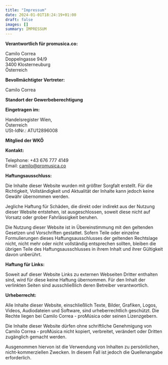 ```yaml
---
title: "Impressum"
date: 2024-01-01T18:24:19+01:00
draft: false
images: []
summary: IMPRESSUM
---
```


**Verantwortlich für promusica.co:**

Camilo Correa
<br>
Doppelngasse 94/9
<br>
3400 Klosterneuburg
<br>
Österreich

**Bevollmächtigter Vertreter:**

Camilo Correa

**Standort der Gewerbeberechtigung**

**Eingetragen im:**

Handelsregister Wien,<br>
Österreich<br>
USt-IdNr.: ATU12896008

**Mitglied der WKÖ**

**Kontakt:**

Telephone: +43 676 777 4149<br>
Email: camilo@promusica.co

**Haftungsausschluss:**

Die Inhalte dieser Website wurden mit größter Sorgfalt erstellt. Für die Richtigkeit, Vollständigkeit und Aktualität der Inhalte kann jedoch keine Gewähr übernommen werden.

Jegliche Haftung für Schäden, die direkt oder indirekt aus der Nutzung dieser Website entstehen, ist ausgeschlossen, soweit diese nicht auf Vorsatz oder grober Fahrlässigkeit beruhen.

Die Nutzung dieser Website ist in Übereinstimmung mit den geltenden Gesetzen und Vorschriften gestattet. Sofern Teile oder einzelne Formulierungen dieses Haftungsausschlusses der geltenden Rechtslage nicht, nicht mehr oder nicht vollständig entsprechen sollten, bleiben die übrigen Teile des Haftungsausschlusses in ihrem Inhalt und ihrer Gültigkeit davon unberührt.

**Haftung für Links:**

Soweit auf dieser Website Links zu externen Webseiten Dritter enthalten sind, wird für diese keine Haftung übernommen. Für den Inhalt der verlinkten Seiten sind ausschließlich deren Betreiber verantwortlich.

**Urheberrecht:**

Alle Inhalte dieser Website, einschließlich Texte, Bilder, Grafiken, Logos, Videos, Audiodateien und Software, sind urheberrechtlich geschützt. Die Rechte liegen bei Camilo Correa - proMúsica oder seinen Lizenzgebern.

Die Inhalte dieser Website dürfen ohne schriftliche Genehmigung von Camilo Correa - proMúsica nicht kopiert, verbreitet, verändert oder Dritten zugänglich gemacht werden.

Ausgenommen hiervon ist die Verwendung von Inhalten zu persönlichen, nicht-kommerziellen Zwecken. In diesem Fall ist jedoch die Quellenangabe erforderlich.
